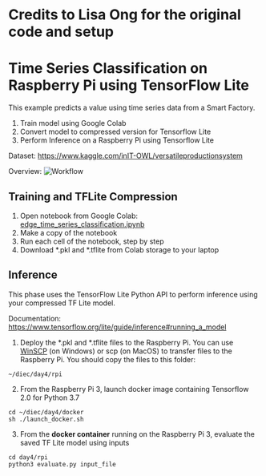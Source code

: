 # Credits to Lisa Ong for the original code and setup

# Time Series Classification on Raspberry Pi using TensorFlow Lite

This example predicts a value using time series data from a Smart Factory.

1. Train model using Google Colab
2. Convert model to compressed version for Tensorflow Lite
3. Perform Inference on a Raspberry Pi using Tensorflow Lite

Dataset: https://www.kaggle.com/inIT-OWL/versatileproductionsystem

Overview:
![Workflow](https://www.tensorflow.org/lite/images/convert/workflow.svg)

## Training and TFLite Compression
1. Open notebook from Google Colab: [edge_time_series_classification.ipynb](edge_time_series_classification.ipynb)
2. Make a copy of the notebook
3. Run each cell of the notebook, step by step
4. Download *.pkl and *.tflite from Colab storage to your laptop

## Inference
This phase uses the TensorFlow Lite Python API to perform inference using your compressed TF Lite model.

Documentation: https://www.tensorflow.org/lite/guide/inference#running_a_model

1. Deploy the *.pkl and *.tflite files to the Raspberry Pi. You can use [WinSCP](https://winscp.net/eng/download.php) (on Windows) or scp (on MacOS) to transfer files to the Raspberry Pi. You should copy the files to this folder:
```
~/diec/day4/rpi
``` 
2. From the Raspberry Pi 3, launch docker image containing Tensorflow 2.0 for Python 3.7
```
cd ~/diec/day4/docker
sh ./launch_docker.sh
```
3. From the **docker container** running on the Raspberry Pi 3, evaluate the saved TF Lite model using inputs
```
cd day4/rpi
python3 evaluate.py input_file
```

